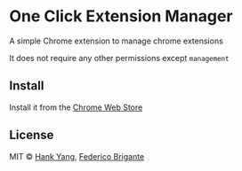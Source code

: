 # One Click Extension Manager

A simple Chrome extension to manage chrome extensions

It does not require any other permissions except `management`

## Install

Install it from the [Chrome Web Store](https://chrome.google.com/webstore/detail/one-click-extension-manag/pbgjpgbpljobkekbhnnmlikbbfhbhmem)

## License

MIT © [Hank Yang](https://momane.com/), [Federico Brigante](https://github.com/bfred-it/)
